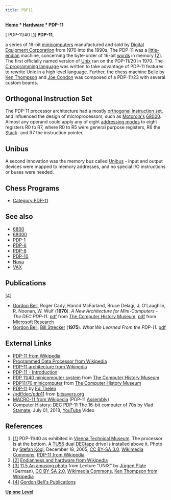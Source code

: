 ```yaml
---
title: PDP11
---
```

**[Home](Home "Home") \* [Hardware](Hardware "Hardware") \* PDP-11**



[ PDP-11/40 <a id="cite-note-1" href="#cite-ref-1">[1]</a>
**PDP-11**,  

a series of 16-bit [minicomputers](https://en.wikipedia.org/wiki/Minicomputer) manufactured and sold by [Digital Equipment Corporation](Digital_Equipment_Corporation "Digital Equipment Corporation") from 1970 into the 1990s. The PDP-11 was a [little-endian](Little-endian "Little-endian") machine, concerning the byte-order of 16-bit [words](Word "Word") in memory <a id="cite-note-2" href="#cite-ref-2">[2]</a>. The first officially named version of [Unix](Unix "Unix") ran on the PDP-11/20 in 1970. The [C programming language](C "C") was written to take advantage of PDP-11 features to rewrite Unix in a high level language. Further, the chess machine [Belle](Belle "Belle") by [Ken Thompson](Ken_Thompson "Ken Thompson") and [Joe Condon](Joe_Condon "Joe Condon") was composed of a PDP-11/23 with several custom boards. 



## Orthogonal Instruction Set


The PDP-11 processor architecture had a mostly [orthogonal instruction set](https://en.wikipedia.org/wiki/Orthogonal_instruction_set), and influenced the design of microprocessors, such as [Motorola's](index.php?title=Motorola&action=edit&redlink=1 "Motorola (page does not exist)") [68000](68000 "68000"). Almost any operand could apply any of eight [addressing modes](https://en.wikipedia.org/wiki/PDP-11_architecture#Addressing_modes) to eight registers R0 to R7, where R0 to R5 were general purpose registers, R6 the [Stack](Stack "Stack")- and R7 the instruction pointer.



## Unibus


A second innovation was the memory bus called [Unibus](https://en.wikipedia.org/wiki/Unibus) - input and output devices were mapped to memory addresses, and no special I/O instructions or buses were needed.



## Chess Programs


* [Category:PDP-11](Category:PDP-11 "Category:PDP-11")


## See also


* [6800](6800 "6800")
* [68000](68000 "68000")
* [PDP-1](PDP-1 "PDP-1")
* [PDP-6](PDP-6 "PDP-6")
* [PDP-8](PDP-8 "PDP-8")
* [PDP-10](PDP-10 "PDP-10")
* [Nova](Nova "Nova")
* [VAX](VAX "VAX")


## Publications


<a id="cite-note-4" href="#cite-ref-4">[4]</a>



* [Gordon Bell](https://en.wikipedia.org/wiki/Gordon_Bell), Roger Cady, Harold McFarland, Bruce Delagi, J. O'Laughlin, R. Noonan, W. Wulf (**1970**). *A New Architecture for Mini-Computers - The DEC PDP-11*. [pdf](http://archive.computerhistory.org/resources/text/dec/pdp-11/dec.pdp-11.a_new_architecture_for_mini-computers-the_dec_pdp-11.1970.102630380.pdf) from [The Computer History Museum](The_Computer_History_Museum "The Computer History Museum"), [pdf](http://research.microsoft.com/en-us/um/people/gbell/CGB%20Files/New%20Architecture%20PDP11%20SJCC%201970%20c.pdf) from [Microsoft Research](Microsoft "Microsoft")
* [Gordon Bell](https://en.wikipedia.org/wiki/Gordon_Bell), [Bill Strecker](http://www.computer.org/portal/web/awards/strecker) (**1975**). *What We Learned From the PDP-11*. [pdf](http://research.microsoft.com/en-us/um/people/gbell/Digital/Bell_Strecker_What_we%20_learned_fm_PDP-11c%207511.pdf)


## External Links


* [PDP-11 from Wikipedia](https://en.wikipedia.org/wiki/PDP-11)
* [Programmed Data Processor from Wikipedia](https://en.wikipedia.org/wiki/Programmed_Data_Processor)
* [PDP-11 architecture from Wikipedia](https://en.wikipedia.org/wiki/PDP-11_architecture)
* [PDP-11 - Introduction](http://hampage.hu/pdp-11/birth.html)
* [PDP 11/40 minicomputer system](http://www.computerhistory.org/collections/accession/102691362) from [The Computer History Museum](The_Computer_History_Museum "The Computer History Museum")
* [PDP11/70 minicomputer](http://www.computerhistory.org/collections/accession/102670832) from [The Computer History Museum](The_Computer_History_Museum "The Computer History Museum")
* [PDP-11](http://ed-thelen.org/comp-hist/pdp-11.html) by [Ed Thelen](http://ed-thelen.org/)
* [/pdf/dec/pdp11](http://bitsavers.informatik.uni-stuttgart.de/pdf/dec/pdp11/) from [bitsavers.org](http://bitsavers.informatik.uni-stuttgart.de/)
* [MACRO-11 from Wikipedia](https://en.wikipedia.org/wiki/MACRO-11) (PDP-11 [Assembly](Assembly "Assembly"))
* [Computer History: DEC PDP-11 The 16-bit computer of 70s](https://www.youtube.com/watch?v=S28pEWy722I) by [Vlad Stamate](Vlad_Stamate "Vlad Stamate"), July 01, 2018, [YouTube](https://en.wikipedia.org/wiki/YouTube) Video


 
## References


1. <a id="cite-ref-1" href="#cite-note-1">[1]</a> PDP-11/40 as exhibited in [Vienna Technical Museum](https://en.wikipedia.org/wiki/Technisches_Museum_Wien). The processor is at the bottom. A [TU56](http://www.pdp8.net/tu56/tu56.shtml) dual [DECtape](https://en.wikipedia.org/wiki/DECtape) drive is installed above it. Photo by [Stefan Kögl](https://en.wikipedia.org/wiki/User:Stefan_K%C3%B6gl), December 18, 2005, [CC BY-SA 3.0](https://creativecommons.org/licenses/by-sa/3.0/deed.en), [Wikimedia Commons](https://en.wikipedia.org/wiki/Wikimedia_Commons), [PDP-11 from Wikipedia](https://en.wikipedia.org/wiki/PDP-11)
2. <a id="cite-ref-2" href="#cite-note-2">[2]</a> [Endianness and hardware from Wikipedia](https://en.wikipedia.org/wiki/Endianness#Endianness_and_hardware)
3. <a id="cite-ref-3" href="#cite-note-3">[3]</a> [11.5 An amusing photo](http://www.netzmafia.de/skripten/unix/unix11.html) from Lecture "UNIX" by [Jürgen Plate](http://www.netzmafia.de/hm/plate.html) (German), [CC BY-SA 2.0](https://creativecommons.org/licenses/by-sa/2.0/deed.en), [Wikimedia Commons](https://en.wikipedia.org/wiki/Wikimedia_Commons), [Ken Thompson from Wikipedia](https://en.wikipedia.org/wiki/Ken_Thompson)
4. <a id="cite-ref-4" href="#cite-note-4">[4]</a> [Gordon Bell's Publications](http://research.microsoft.com/en-us/um/people/gbell/digital/decmuseum.htm)

**[Up one Level](Hardware "Hardware")**







 
